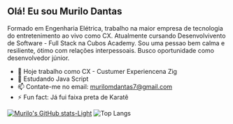## Olá! Eu sou Murilo Dantas

Formado em Engenharia Elétrica, trabalho na maior empresa de tecnologia do entretenimento ao vivo como CX. Atualmente cursando Desenvolvivento de Software - Full Stack na Cubos Academy. Sou uma pessao bem calma e resiliente, ótimo com relações interpessoais. Busco oportunidade como desenvolvedor júnior.

- 🔭 Hoje trabalho como CX - Custumer Experiencena Zig
- 🌱 Estudando Java Script
- 📫 Contate-me no email: murilomdantas7@gmail.com
- ⚡ Fun fact: Já fui faixa preta de Karatê



[![Murilo's GitHub stats-Light](https://github-readme-stats.vercel.app/api?username=murilo-dantas&show_icons=true&theme=default#gh-light-mode-only)](https://github.com/murilo-dantas/github-readme-stats#gh-light-mode-only)
![Top Langs](https://github-readme-stats.vercel.app/api/top-langs/?username=murilo-dantas&hide_progress=true)

